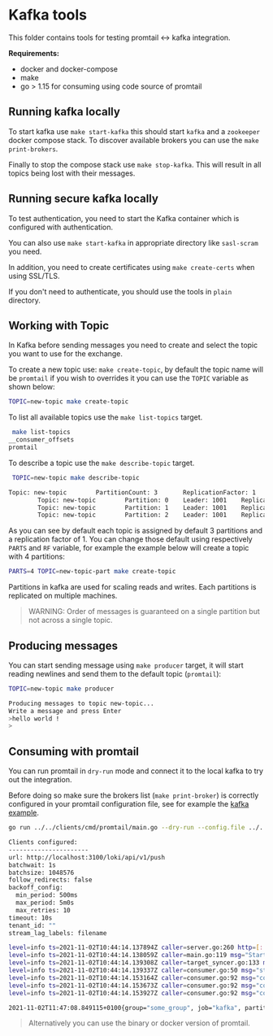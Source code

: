 # Kafka tools

This folder contains tools for testing promtail <-> kafka integration.

**Requirements:**

- docker and docker-compose
- make
- go > 1.15 for consuming using code source of promtail

## Running kafka locally

To start kafka use `make start-kafka` this should start `kafka` and a `zookeeper` docker compose stack.
To discover available brokers you can use the `make print-brokers`.

Finally to stop the compose stack use `make stop-kafka`. This will result in all topics being lost with their messages.

## Running secure kafka locally

To test authentication, you need to start the Kafka container which is configured with authentication.

You can also use `make start-kafka` in appropriate directory like `sasl-scram` you need.

In addition, you need to create certificates using `make create-certs` when using SSL/TLS.

If you don't need to authenticate, you should use the tools in `plain` directory.

## Working with Topic

In Kafka before sending messages you need to create and select the topic you want to use for the exchange.

To create a new topic use: `make create-topic`, by default the topic name will be `promtail` if you wish to overrides it you can use the `TOPIC` variable as shown below:

```bash
TOPIC=new-topic make create-topic
```

To list all available topics use the `make list-topics` target.

```bash
 make list-topics
__consumer_offsets
promtail
```

To describe a topic use the `make describe-topic` target.

```bash
 TOPIC=new-topic make describe-topic

Topic: new-topic        PartitionCount: 3       ReplicationFactor: 1    Configs: segment.bytes=1073741824
        Topic: new-topic        Partition: 0    Leader: 1001    Replicas: 1001  Isr: 1001
        Topic: new-topic        Partition: 1    Leader: 1001    Replicas: 1001  Isr: 1001
        Topic: new-topic        Partition: 2    Leader: 1001    Replicas: 1001  Isr: 1001
```

As you can see by default each topic is assigned by default  3 partitions and a replication factor of 1. You can change those default using respectively `PARTS` and `RF` variable, for example the example below will create a topic with 4 partitions:

```bash
PARTS=4 TOPIC=new-topic-part make create-topic
```

Partitions in kafka are used for scaling reads and writes. Each partitions is replicated on multiple machines.

> WARNING: Order of messages is guaranteed on a single partition but not across a single topic.

## Producing messages

You can start sending message using `make producer` target, it will start reading newlines and send them to the default topic (`promtail`):

```bash
TOPIC=new-topic make producer

Producing messages to topic new-topic...
Write a message and press Enter
>hello world !
>
```

## Consuming with promtail

You can run promtail in `dry-run` mode and connect it to the local kafka to try out the integration.

Before doing so make sure the brokers list (`make print-broker`) is correctly configured in your promtail configuration file, see for example the [kafka example](../../clients/cmd/promtail/promtail-kafka.yaml).

```bash
go run ../../clients/cmd/promtail/main.go --dry-run --config.file ../../clients/cmd/promtail/promtail-kafka.yaml

Clients configured:
----------------------
url: http://localhost:3100/loki/api/v1/push
batchwait: 1s
batchsize: 1048576
follow_redirects: false
backoff_config:
  min_period: 500ms
  max_period: 5m0s
  max_retries: 10
timeout: 10s
tenant_id: ""
stream_lag_labels: filename

level=info ts=2021-11-02T10:44:14.137894Z caller=server.go:260 http=[::]:9080 grpc=[::]:59237 msg="server listening on addresses"
level=info ts=2021-11-02T10:44:14.138059Z caller=main.go:119 msg="Starting Promtail" version="(version=, branch=, revision=)"
level=info ts=2021-11-02T10:44:14.139308Z caller=target_syncer.go:133 msg="new topics received" topics=[promtail]
level=info ts=2021-11-02T10:44:14.139337Z caller=consumer.go:50 msg="starting consumer" topics=[promtail]
level=info ts=2021-11-02T10:44:14.153164Z caller=consumer.go:92 msg="consuming topic" details="member_id=sarama-8cfa484d-2a04-458a-a0c0-4506c7a0969f generation_id=5 topic=promtail partition=1 initial_offset=12"
level=info ts=2021-11-02T10:44:14.153673Z caller=consumer.go:92 msg="consuming topic" details="member_id=sarama-8cfa484d-2a04-458a-a0c0-4506c7a0969f generation_id=5 topic=promtail partition=0 initial_offset=13"
level=info ts=2021-11-02T10:44:14.153927Z caller=consumer.go:92 msg="consuming topic" details="member_id=sarama-8cfa484d-2a04-458a-a0c0-4506c7a0969f generation_id=5 topic=promtail partition=2 initial_offset=10"

2021-11-02T11:47:08.849115+0100{group="some_group", job="kafka", partition="1", topic="promtail"}       hello world !
```

> Alternatively you can use the binary or docker version of promtail.
